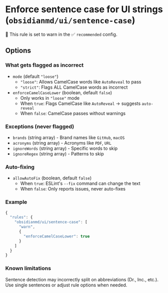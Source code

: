 # Enforce sentence case for UI strings (`obsidianmd/ui/sentence-case`)

💼 This rule is set to warn in the ✅ `recommended` config.

<!-- end auto-generated rule header -->

## Options

### What gets flagged as incorrect

- `mode` (default `"loose"`)
  - `"loose"`: Allows CamelCase words like `AutoReveal` to pass
  - `"strict"`: Flags ALL CamelCase words as incorrect
- `enforceCamelCaseLower` (boolean, default `false`)
  - Only works in `"loose"` mode
  - When `true`: Flags CamelCase like `AutoReveal` → suggests `auto-reveal`
  - When `false`: CamelCase passes without warnings

### Exceptions (never flagged)

- `brands` (string array) - Brand names like `GitHub`, `macOS`
- `acronyms` (string array) - Acronyms like `PDF`, `URL`
- `ignoreWords` (string array) - Specific words to skip
- `ignoreRegex` (string array) - Patterns to skip

### Auto-fixing

- `allowAutoFix` (boolean, default `false`)
  - When `true`: ESLint's `--fix` command can change the text
  - When `false`: Only reports issues, never auto-fixes

### Example

```js
{
  "rules": {
    "obsidianmd/ui/sentence-case": [
      "warn",
      {
        "enforceCamelCaseLower": true
      }
    ]
  }
}
```

### Known limitations

Sentence detection may incorrectly split on abbreviations (Dr., Inc., etc.). Use single sentences or adjust rule options when needed.

